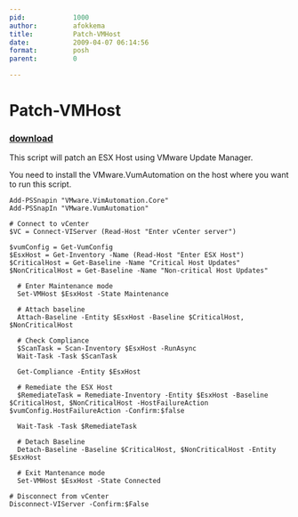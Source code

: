```yaml
---
pid:            1000
author:         afokkema
title:          Patch-VMHost
date:           2009-04-07 06:14:56
format:         posh
parent:         0

---
```


# Patch-VMHost

### [download](Scripts\1000.ps1)

This script will patch an ESX Host using VMware Update Manager. 

You need to install the VMware.VumAutomation on the host where you want to run this script.

```posh
Add-PSSnapin "VMware.VimAutomation.Core"
Add-PSSnapIn "VMware.VumAutomation" 

# Connect to vCenter
$VC = Connect-VIServer (Read-Host "Enter vCenter server")

$vumConfig = Get-VumConfig
$EsxHost = Get-Inventory -Name (Read-Host "Enter ESX Host")
$CriticalHost = Get-Baseline -Name "Critical Host Updates"
$NonCriticalHost = Get-Baseline -Name "Non-critical Host Updates"

  # Enter Maintenance mode
  Set-VMHost $EsxHost -State Maintenance 

  # Attach baseline
  Attach-Baseline -Entity $EsxHost -Baseline $CriticalHost, $NonCriticalHost 
		
  # Check Compliance
  $ScanTask = Scan-Inventory $EsxHost -RunAsync
  Wait-Task -Task $ScanTask

  Get-Compliance -Entity $EsxHost

  # Remediate the ESX Host
  $RemediateTask = Remediate-Inventory -Entity $EsxHost -Baseline $CriticalHost, $NonCriticalHost -HostFailureAction $vumConfig.HostFailureAction -Confirm:$false
		
  Wait-Task -Task $RemediateTask		
				
  # Detach Baseline
  Detach-Baseline -Baseline $CriticalHost, $NonCriticalHost -Entity $EsxHost
		
  # Exit Mantenance mode
  Set-VMHost $EsxHost -State Connected	
	
# Disconnect from vCenter
Disconnect-VIServer -Confirm:$False	
```
